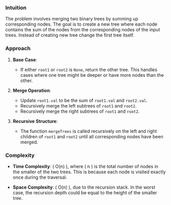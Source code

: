 ### Intuition

The problem involves merging two binary trees by summing up corresponding nodes. The goal is to create a new tree where each node contains the sum of the nodes from the corresponding nodes of the input trees. Instead of creating new tree change the first tree itself. 

### Approach

1. **Base Case**:
   - If either `root1` or `root2` is `None`, return the other tree. This handles cases where one tree might be deeper or have more nodes than the other.

2. **Merge Operation**:
   - Update `root1.val` to be the sum of `root1.val` and `root2.val`.
   - Recursively merge the left subtrees of `root1` and `root2`.
   - Recursively merge the right subtrees of `root1` and `root2`.

3. **Recursive Structure**:
   - The function `mergeTrees` is called recursively on the left and right children of `root1` and `root2` until all corresponding nodes have been merged.

### Complexity

- **Time Complexity**: \( O(n) \), where \( n \) is the total number of nodes in the smaller of the two trees. This is because each node is visited exactly once during the traversal.
  
- **Space Complexity**: \( O(n) \), due to the recursion stack. In the worst case, the recursion depth could be equal to the height of the smaller tree.